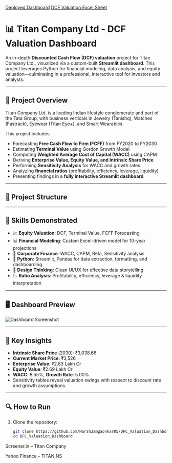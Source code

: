 [Deployed Dashboard](https://harshjamgaonkar05-dfc-valuation-dashboard-main-pitrpx.streamlit.app/)
[DCF Valuation Excel Sheet](https://docs.google.com/spreadsheets/d/1BqQt6eJcbMqXHlfyZpisCv8ktwdRyUEgVIff_bnOxL0/edit?gid=0#gid=0)



# 📊 Titan Company Ltd - DCF Valuation Dashboard

An in-depth **Discounted Cash Flow (DCF) valuation** project for Titan Company Ltd., visualized via a custom-built **Streamlit dashboard**. This project leverages Python for financial modeling, data analysis, and equity valuation—culminating in a professional, interactive tool for investors and analysts.

---

## 🚀 Project Overview

Titan Company Ltd. is a leading Indian lifestyle conglomerate and part of the Tata Group, with business verticals in Jewelry (Tanishq), Watches (Fastrack), Eyewear (Titan Eye+), and Smart Wearables.

This project includes:

- Forecasting **Free Cash Flow to Firm (FCFF)** from FY2020 to FY2030
- Estimating **Terminal Value** using Gordon Growth Model
- Computing **Weighted Average Cost of Capital (WACC)** using CAPM
- Deriving **Enterprise Value, Equity Value, and Intrinsic Share Price**
- Performing **Sensitivity Analysis** for WACC and growth rates
- Analyzing **financial ratios** (profitability, efficiency, leverage, liquidity)
- Presenting findings in a **fully interactive Streamlit dashboard**

---

## 📂 Project Structure


---

## 🧠 Skills Demonstrated

- 📈 **Equity Valuation**: DCF, Terminal Value, FCFF Forecasting  
- 📊 **Financial Modeling**: Custom Excel-driven model for 10-year projections  
- 🧮 **Corporate Finance**: WACC, CAPM, Beta, Sensitivity analysis  
- 🐍 **Python**: Streamlit, Pandas for data extraction, formatting, and dashboarding  
- 📐 **Design Thinking**: Clean UI/UX for effective data storytelling  
- 📉 **Ratio Analysis**: Profitability, efficiency, leverage & liquidity interpretation  

---

## 🖥️ Dashboard Preview

![Dashboard Screenshot](Assets/dashboard_preview.png)

---

## 📌 Key Insights

- **Intrinsic Share Price** (2030): ₹3,038.66  
- **Current Market Price**: ₹3,526  
- **Enterprise Value**: ₹2.83 Lakh Cr  
- **Equity Value**: ₹2.69 Lakh Cr  
- **WACC**: 8.55%, **Growth Rate**: 5.00%  
- Sensitivity tables reveal valuation swings with respect to discount rate and growth assumptions.

---

## 🔍 How to Run

1. Clone the repository:
   ```bash
   git clone https://github.com/HarshJamgaonkar05/DFC_Valuation_Dashboard.git
   cd DFC_Valuation_Dashboard


Screener.in – Titan Company

Yahoo Finance – TITAN.NS
